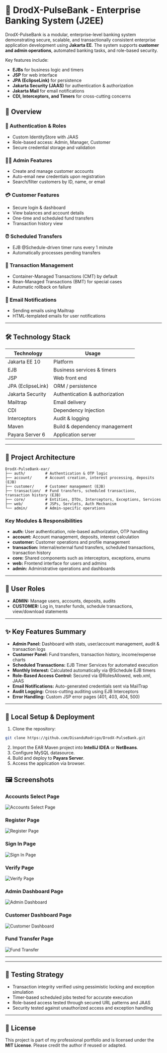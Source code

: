 # 🏦 DrodX-PulseBank - Enterprise Banking System (J2EE)

DrodX-PulseBank is a modular, enterprise-level banking system demonstrating secure, scalable, and transactionally consistent enterprise application development using **Jakarta EE**. The system supports **customer and admin operations**, automated banking tasks, and role-based security.

Key features include:

* **EJBs** for business logic and timers
* **JSP** for web interface
* **JPA (EclipseLink)** for persistence
* **Jakarta Security (JAAS)** for authentication & authorization
* **Jakarta Mail** for email notifications
* **CDI, Interceptors, and Timers** for cross-cutting concerns


## 📘 Overview

### 👤 Authentication & Roles

* Custom IdentityStore with JAAS
* Role-based access: Admin, Manager, Customer
* Secure credential storage and validation

### 👨‍💼 Admin Features

* Create and manage customer accounts
* Auto-email new credentials upon registration
* Search/filter customers by ID, name, or email

### 💳 Customer Features

* Secure login & dashboard
* View balances and account details
* One-time and scheduled fund transfers
* Transaction history view

### ⏰ Scheduled Transfers

* EJB @Schedule-driven timer runs every 1 minute
* Automatically processes pending transfers

### 🧾 Transaction Management

* Container-Managed Transactions (CMT) by default
* Bean-Managed Transactions (BMT) for special cases
* Automatic rollback on failure

### 📧 Email Notifications

* Sending emails using Mailtrap
* HTML-templated emails for user notifications

---

## 🛠️ Technology Stack

| Technology        | Usage                          |
| ----------------- | ------------------------------ |
| Jakarta EE 10     | Platform                       |
| EJB               | Business services & timers     |
| JSP               | Web front end                  |
| JPA (EclipseLink) | ORM / persistence              |
| Jakarta Security  | Authentication & authorization |
| Mailtrap          | Email delivery                 |
| CDI               | Dependency Injection           |
| Interceptors      | Audit & logging                |
| Maven             | Build & dependency management  |
| Payara Server 6   | Application server             |

---

## 📂 Project Architecture

```
DrodX-PulseBank-ear/
├── auth/         # Authentication & OTP logic
├── account/      # Account creation, interest processing, deposits (EJB)
├── customer/     # Customer management (EJB)
├── transaction/  # Fund transfers, scheduled transactions, transaction history (EJB)
├── core/         # Entities, DTOs, Interceptors, Exceptions, Services
├── web/          # JSPs, Servlets, Auth Mechanism
└── admin/        # Admin-specific operations
```

### Key Modules & Responsibilities

* **auth:** User authentication, role-based authorization, OTP handling
* **account:** Account management, deposits, interest calculation
* **customer:** Customer operations and profile management
* **transaction:** Internal/external fund transfers, scheduled transactions, transaction history
* **core:** Shared components such as interceptors, exceptions, enums
* **web:** Frontend interface for users and admins
* **admin:** Administrative operations and dashboards

---

## 🔐 User Roles

* **ADMIN:** Manage users, accounts, deposits, audits
* **CUSTOMER:** Log in, transfer funds, schedule transactions, view/download statements

---

## ✨ Key Features Summary

* **Admin Panel:** Dashboard with stats, user/account management, audit & transaction logs
* **Customer Panel:** Fund transfers, transaction history, income/expense charts
* **Scheduled Transactions:** EJB Timer Services for automated execution
* **Monthly Interest:** Calculated automatically via @Schedule EJB timers
* **Role-Based Access Control:** Secured via @RolesAllowed, web.xml, JAAS
* **Email Notifications:** Auto-generated credentials sent via MailTrap
* **Audit Logging:** Cross-cutting auditing using EJB Interceptors
* **Error Handling:** Custom JSP error pages (401, 403, 404, 500)

---

## 💾 Local Setup & Deployment

1. Clone the repository:

```bash
git clone https://github.com/DisanduRodrigo/DrodX-PulseBank.git
```

2. Import the EAR Maven project into **IntelliJ IDEA** or **NetBeans**.
3. Configure MySQL datasource.
4. Build and deploy to **Payara Server**.
5. Access the application via browser.


## 🖼️ Screenshots

### Accounts Select Page

![Accounts Select Page](screenshots/accounts_select.png)

### Register Page

![Register Page](screenshots/register.png)

### Sign In Page

![Sign In Page](screenshots/signin.png)

### Verify Page

![Verify Page](screenshots/verify.png)

### Admin Dashboard Page

![Admin Dashboard](screenshots/admin_dashboard.png)

### Customer Dashboard Page

![Customer Dashboard](screenshots/customer_dashboard.png)

### Fund Transfer Page

![Fund Transfer](screenshots/fund_transfer.png)

---



---

## 🧪 Testing Strategy

* Transaction integrity verified using pessimistic locking and exception simulation
* Timer-based scheduled jobs tested for accurate execution
* Role-based access tested through secured URL patterns and JAAS
* Security tested against unauthorized access and exception handling

---

## 📜 License

This project is part of my professional portfolio and is licensed under the **MIT License**. Please credit the author if reused or adapted.


